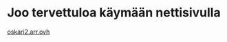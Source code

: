 <h1>Joo tervettuloa käymään nettisivulla</h1>
<a href="https://oskari2.arr.ovh/" >
  oskari2.arr.ovh
</a>
